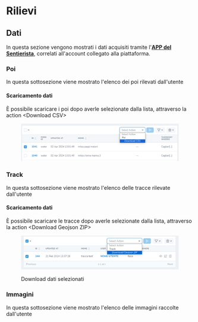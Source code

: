 # Rilievi

## Dati

In questa sezione vengono mostrati i dati acquisiti tramite l'[**APP del Sentierista**](../../piattaforma/app-del-sentierista.md), correlati all'account collegato alla piattaforma.

### Poi

In questa sottosezione viene mostrato l'elenco dei poi rilevati dall'utente

#### Scaricamento dati

È possibile scaricare i poi dopo averle selezionate dalla lista, attraverso la action \<Download CSV>

<figure><img src="../../.gitbook/assets/image.png" alt=""><figcaption></figcaption></figure>

### Track

In questa sottosezione viene mostrato l'elenco delle tracce rilevate dall'utente

#### Scaricamento dati

È possibile scaricare le tracce dopo averle selezionate dalla lista, attraverso la action \<Download Geojson ZIP>

<figure><img src="../../.gitbook/assets/image (1) (1).png" alt=""><figcaption><p>Download dati selezionati</p></figcaption></figure>

### Immagini

In questa sottosezione viene mostrato l'elenco delle immagini raccolte dall'utente
